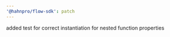 ```yaml
---
'@hahnpro/flow-sdk': patch
---
```


added test for correct instantiation for nested function properties
